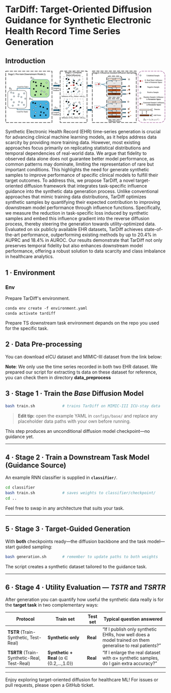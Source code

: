 # TarDiff: Target-Oriented Diffusion Guidance for Synthetic Electronic Health Record Time Series Generation

  

## Introduction
![TarDiff OverView](./images/overview.png)

Synthetic Electronic Health Record (EHR) time-series generation is crucial for advancing clinical machine learning models, as it helps address data scarcity by providing more training data. However, most existing approaches focus primarily on replicating statistical distributions and temporal dependencies of real-world data. We argue that fidelity to observed data alone does not guarantee better model performance, as common patterns may dominate, limiting the representation of rare but important conditions. This highlights the need for generate synthetic samples to improve performance of specific clinical models to fulfill their target outcomes. To address this, we propose TarDiff, a novel target-oriented diffusion framework that integrates task-specific influence guidance into the synthetic data generation process. Unlike conventional approaches that mimic training data distributions, TarDiff optimizes synthetic samples by quantifying their expected contribution to improving downstream model performance through influence functions. Specifically, we measure the reduction in task-specific loss induced by synthetic samples and embed this influence gradient into the reverse diffusion process, thereby steering the generation towards utility-optimized data. Evaluated on six publicly available EHR datasets, TarDiff achieves state-of-the-art performance, outperforming existing methods by up to 20.4% in AUPRC and 18.4% in AUROC. Our results demonstrate that TarDiff not only preserves temporal fidelity but also enhances downstream model performance, offering a robust solution to data scarcity and class imbalance in healthcare analytics.


## 1 · Environment

### Env
Prepare TarDiff's environment.
```
conda env create -f environment.yaml
conda activate tardiff
```

Prepare TS downstream task environment depands on the repo you used for the specific task.

## 2 · Data Pre-processing
You can download eICU dataset and MIMIC-III dataset from the link below:

**Note**: We only use the time series recorded in both two EHR dataset. We prepared our script for extracting ts data on these dataset for reference, you can check them in directory **data_preprocess**


## 3 · Stage 1 · Train the *Base* Diffusion Model

```bash
bash train.sh            # trains TarDiff on MIMIC-III ICU-stay data
```

> **Edit tip:** open the example YAML in `configs/base/` and replace any placeholder data paths with your own before running.

This step produces an unconditional diffusion model checkpoint—no guidance yet.

---

## 4 · Stage 2 · Train a Downstream Task Model (Guidance Source)

An example RNN classifier is supplied in **`classifier/`**.

```bash
cd classifier
bash train.sh            # saves weights to classifier/checkpoint/
cd ..
```

Feel free to swap in any architecture that suits your task.

---

## 5 · Stage 3 · Target-Guided Generation

With **both** checkpoints ready—the diffusion backbone and the task model—start guided sampling:

```bash
bash generation.sh       # remember to update paths to both weights
```

The script creates a synthetic dataset tailored to the guidance task.

---

## 6 · Stage 4 · Utility Evaluation — *TSTR* and *TSRTR*

After generation you can quantify how useful the synthetic data really is for the **target task** in two complementary ways:

| Protocol | Train set | Test set | Typical question answered |
|----------|-----------|----------|---------------------------|
| **TSTR** (Train-Synthetic, Test-Real) | **Synthetic only** | **Real** | “If I publish only synthetic EHRs, how well does a model trained on them generalise to real patients?” |
| **TSRTR** (Train-Synthetic-Real, Test-Real) | **Synthetic + Real** (α ∈ {0.2,…,1.0}) | **Real** | “If I enlarge the real dataset with α× synthetic samples, do I gain extra accuracy?” |

---

Enjoy exploring target-oriented diffusion for healthcare ML!  For issues or pull requests, please open a GitHub ticket.
```